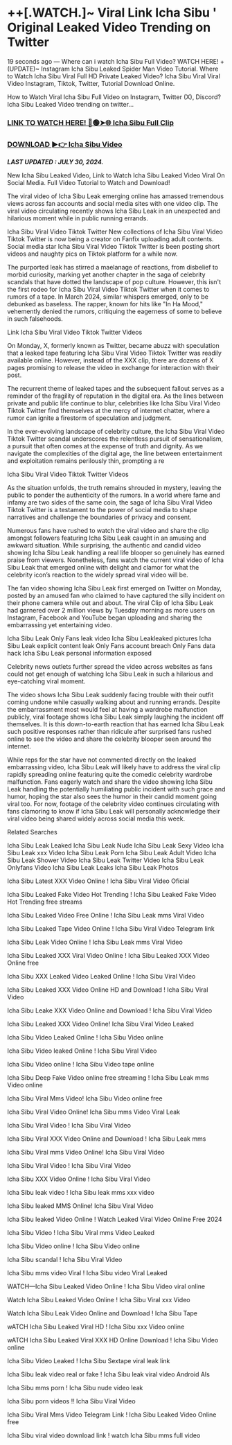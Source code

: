 # ++[.WATCH.]~ Viral Link Icha Sibu ' Original Leaked Video Trending on Twitter

19 seconds ago — Where can i watch Icha Sibu Full Video? WATCH HERE! +(UPDATE)~ Instagram Icha Sibu Leaked Spider Man Video Tutorial​. Where to Watch Icha Sibu Viral Full HD Private Leaked Video? Icha Sibu Viral Viral Video Instagram, Tiktok, Twitter, Tutorial Download Online.

How to Watch Viral Icha Sibu Full Video on Instagram, Twitter (X), Discord? Icha Sibu Leaked Video trending on twitter...

### [LINK TO WATCH HERE! 🔴🟢➤🌐 Icha Sibu Full Clip](https://crots.site/watch-viral/?Icha)

### [DOWNLOAD ►👉 Icha Sibu Video](https://crots.site/watch-viral/?Icha)

_**LAST UPDATED : JULY 30, 2024.**_

New Icha Sibu Leaked Video, Link to Watch Icha Sibu Leaked Video Viral On Social Media. Full Video Tutorial to Watch and Download!

The viral video of Icha Sibu Leak emerging online has amassed tremendous views across fan accounts and social media sites with one video clip. The viral video circulating recently shows Icha Sibu Leak in an unexpected and hilarious moment while in public running errands.

Icha Sibu Viral Video Tiktok Twitter New collections of Icha Sibu Viral Video Tiktok Twitter is now being a creator on Fanfix uploading adult contents. Social media star Icha Sibu Viral Video Tiktok Twitter is been posting short videos and naughty pics on Tiktok platform for a while now.

The purported leak has stirred a maelanage of reactions, from disbelief to morbid curiosity, marking yet another chapter in the saga of celebrity scandals that have dotted the landscape of pop culture. However, this isn't the first rodeo for Icha Sibu Viral Video Tiktok Twitter when it comes to rumors of a tape. In March 2024, similar whispers emerged, only to be debunked as baseless. The rapper, known for hits like "In Ha Mood," vehemently denied the rumors, critiquing the eagerness of some to believe in such falsehoods.

Link Icha Sibu Viral Video Tiktok Twitter Videos

On Monday, X, formerly known as Twitter, became abuzz with speculation that a leaked tape featuring Icha Sibu Viral Video Tiktok Twitter was readily available online. However, instead of the XXX clip, there are dozens of X pages promising to release the video in exchange for interaction with their post.

The recurrent theme of leaked tapes and the subsequent fallout serves as a reminder of the fragility of reputation in the digital era. As the lines between private and public life continue to blur, celebrities like Icha Sibu Viral Video Tiktok Twitter find themselves at the mercy of internet chatter, where a rumor can ignite a firestorm of speculation and judgment.

In the ever-evolving landscape of celebrity culture, the Icha Sibu Viral Video Tiktok Twitter scandal underscores the relentless pursuit of sensationalism, a pursuit that often comes at the expense of truth and dignity. As we navigate the complexities of the digital age, the line between entertainment and exploitation remains perilously thin, prompting a re

Icha Sibu Viral Video Tiktok Twitter Videos

As the situation unfolds, the truth remains shrouded in mystery, leaving the public to ponder the authenticity of the rumors. In a world where fame and infamy are two sides of the same coin, the saga of Icha Sibu Viral Video Tiktok Twitter is a testament to the power of social media to shape narratives and challenge the boundaries of privacy and consent.

Numerous fans have rushed to watch the viral video and share the clip amongst followers featuring Icha Sibu Leak caught in an amusing and awkward situation. While surprising, the authentic and candid video showing Icha Sibu Leak handling a real life blooper so genuinely has earned praise from viewers. Nonetheless, fans watch the current viral video of Icha Sibu Leak that emerged online with delight and clamor for what the celebrity icon’s reaction to the widely spread viral video will be.

The fan video showing Icha Sibu Leak first emerged on Twitter on Monday, posted by an amused fan who claimed to have captured the silly incident on their phone camera while out and about. The viral Clip of Icha Sibu Leak had garnered over 2 million views by Tuesday morning as more users on Instagram, Facebook and YouTube began uploading and sharing the embarrassing yet entertaining video.

Icha Sibu Leak Only Fans leak video Icha Sibu Leakleaked pictures Icha Sibu Leak explicit content leak Only Fans account breach Only Fans data hack Icha Sibu Leak personal information exposed

Celebrity news outlets further spread the video across websites as fans could not get enough of watching Icha Sibu Leak in such a hilarious and eye-catching viral moment.

The video shows Icha Sibu Leak suddenly facing trouble with their outfit coming undone while casually walking about and running errands. Despite the embarrassment most would feel at having a wardrobe malfunction publicly, viral footage shows Icha Sibu Leak simply laughing the incident off themselves. It is this down-to-earth reaction that has earned Icha Sibu Leak such positive responses rather than ridicule after surprised fans rushed online to see the video and share the celebrity blooper seen around the internet.

While reps for the star have not commented directly on the leaked embarrassing video, Icha Sibu Leak will likely have to address the viral clip rapidly spreading online featuring quite the comedic celebrity wardrobe malfunction. Fans eagerly watch and share the video showing Icha Sibu Leak handling the potentially humiliating public incident with such grace and humor, hoping the star also sees the humor in their candid moment going viral too. For now, footage of the celebrity video continues circulating with fans clamoring to know if Icha Sibu Leak will personally acknowledge their viral video being shared widely across social media this week.

Related Searches

Icha Sibu Leak Leaked Icha Sibu Leak Nude Icha Sibu Leak Sexy Video Icha Sibu Leak xxx Video Icha Sibu Leak Porn Icha Sibu Leak Adult Video Icha Sibu Leak Shower Video Icha Sibu Leak Twitter Video Icha Sibu Leak Onlyfans Video Icha Sibu Leak Leaks Icha Sibu Leak Photos

Icha Sibu Latest XXX Video Online ! Icha Sibu Viral Video Oficial

Icha Sibu Leaked Fake Video Hot Trending ! Icha Sibu Leaked Fake Video Hot Trending free streams

Icha Sibu Leaked Video Free Online ! Icha Sibu Leak mms Viral Video

Icha Sibu Leaked Tape Video Online ! Icha Sibu Viral Video Telegram link

Icha Sibu Leak Video Online ! Icha Sibu Leak mms Viral Video

Icha Sibu Leaked XXX Viral Video Online ! Icha Sibu Leaked XXX Video Online free

Icha Sibu XXX Leaked Video Leaked Online ! Icha Sibu Viral Video

Icha Sibu Leaked XXX Video Online HD and Download ! Icha Sibu Viral Video

Icha Sibu Leake XXX Video Online and Download ! Icha Sibu Viral Video

Icha Sibu Leaked XXX Video Online! Icha Sibu Viral Video Leaked

Icha Sibu Video Leaked Online ! Icha Sibu Video online

Icha Sibu Video leaked Online ! Icha Sibu Viral Video

Icha Sibu Video online ! Icha Sibu Video tape online

Icha Sibu Deep Fake Video online free streaming ! Icha Sibu Leak mms Video online

Icha Sibu Viral Mms Video! Icha Sibu Video online free

Icha Sibu Viral Video Online! Icha Sibu mms Video Viral Leak

Icha Sibu Viral Video ! Icha Sibu Viral Video

Icha Sibu Viral XXX Video Online and Download ! Icha Sibu Leak mms

Icha Sibu Viral mms Video Online! Icha Sibu Viral Video

Icha Sibu Viral Video ! Icha Sibu Viral Video

Icha Sibu XXX Video Online ! Icha Sibu Viral Video

Icha Sibu leak video ! Icha Sibu leak mms xxx video

Icha Sibu leaked MMS Online! Icha Sibu Viral Video

Icha Sibu leaked Video Online ! Watch Leaked Viral Video Online Free 2024

Icha Sibu Video ! Icha Sibu Viral mms Video Leaked

Icha Sibu Video online ! Icha Sibu Video online

Icha Sibu scandal ! Icha Sibu Viral Video

Icha Sibu mms video Viral ! Icha Sibu video Viral Leaked

WATCH—Icha Sibu Leaked Video Online ! Icha Sibu Video viral online

Watch Icha Sibu Leaked Video Online ! Icha Sibu Viral xxx Video

Watch Icha Sibu Leak Video Online and Download ! Icha Sibu Tape

wATCH Icha Sibu Leaked Viral HD ! Icha Sibu xxx Video online

wATCH Icha Sibu Leaked Viral XXX HD Online Download ! Icha Sibu Video online

Icha Sibu Video Leaked ! Icha Sibu Sextape viral leak link

Icha Sibu leak video real or fake ! Icha Sibu leak viral video Android AIs

Icha Sibu mms porn ! Icha Sibu nude video leak

Icha Sibu porn videos !! Icha Sibu Viral Video

Icha Sibu Viral Mms Video Telegram Link ! Icha Sibu Leaked Video Online free

Icha Sibu viral video download link ! watch Icha Sibu mms full video
